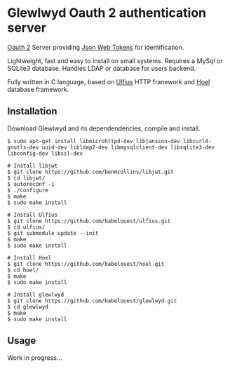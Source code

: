 # Glewlwyd Oauth 2 authentication server

[Oauth 2](https://oauth.net/2/) Server providing [Json Web Tokens](https://jwt.io/) for identification.

Lightweight, fast and easy to install on small systems. Requires a MySql or SQLite3 database. Handles LDAP or database for users backend.

Fully written in C language, based on [Ulfius](https://github.com/babelouest/ulfius) HTTP franework and [Hoel](https://github.com/babelouest/hoel) database framework.

## Installation

Download Glewlwyd and its dependendencies, compile and install.

```shell
$ sudo apt-get install libmicrohttpd-dev libjansson-dev libcurl4-gnutls-dev uuid-dev libldap2-dev libmysqlclient-dev libsqlite3-dev libconfig-dev libssl-dev

# Install libjwt
$ git clone https://github.com/benmcollins/libjwt.git
$ cd libjwt/
$ autoreconf -i
$ ./configure
$ make
$ sudo make install

# Install Ulfius
$ git clone https://github.com/babelouest/ulfius.git
$ cd ulfius/
$ git submodule update --init
$ make
$ sudo make install

# Install Hoel
$ git clone https://github.com/babelouest/hoel.git
$ cd hoel/
$ make
$ sudo make install

# Install glewlwyd
$ git clone https://github.com/babelouest/glewlwyd.git
$ cd glewlwyd
$ make 
$ sudo make install
```

## Usage

Work in progress...
